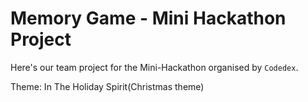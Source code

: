 # Memory Game - Mini Hackathon Project

Here's our team project for the Mini-Hackathon organised by `Codedex`.

Theme: In The Holiday Spirit(Christmas theme)


